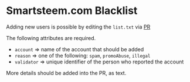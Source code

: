 # Smartsteem.com Blacklist

Adding new users is possible by editing the `list.txt` via [PR](https://github.com/smartsteem/blacklist/pulls)

The following attributes are required.

- `account` => name of the account that should be added
- `reason` => one of the following: `spam`, `promoAbuse`, `illegal` 
- `validator` => unique identifier of the person who reported the account

More details should be added into the PR, as text.

